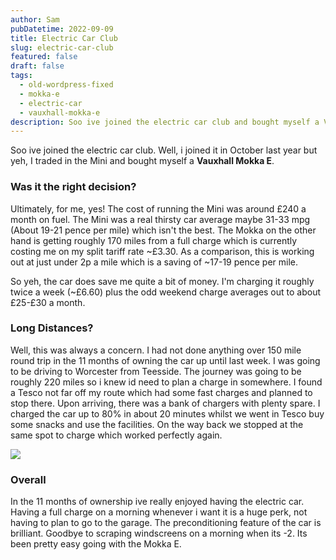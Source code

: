 ```yaml
---
author: Sam
pubDatetime: 2022-09-09
title: Electric Car Club
slug: electric-car-club
featured: false
draft: false
tags:
  - old-wordpress-fixed
  - mokka-e
  - electric-car
  - vauxhall-mokka-e
description: Soo ive joined the electric car club and bought myself a Vauxhall Mokka E
---
```

Soo ive joined the electric car club. Well, i joined it in October last year but yeh, I traded in the Mini and bought myself a **Vauxhall Mokka E**.

### Was it the right decision?

Ultimately, for me, yes! The cost of running the Mini was around £240 a month on fuel. The Mini was a real thirsty car average maybe 31-33 mpg (About 19-21 pence per mile) which isn't the best. The Mokka on the other hand is getting roughly 170 miles from a full charge which is currently costing me on my split tariff rate ~£3.30. As a comparison, this is working out at just under 2p a mile which is a saving of ~17-19 pence per mile.

So yeh, the car does save me quite a bit of money. I'm charging it roughly twice a week (~£6.60) plus the odd weekend charge averages out to about £25-£30 a month.

### Long Distances?

Well, this was always a concern. I had not done anything over 150 mile round trip in the 11 months of owning the car up until last week. I was going to be driving to Worcester from Teesside. The journey was going to be roughly 220 miles so i knew id need to plan a charge in somewhere. I found a Tesco not far off my route which had some fast charges and planned to stop there. Upon arriving, there was a bank of chargers with plenty spare. I charged the car up to 80% in about 20 minutes whilst we went in Tesco buy some snacks and use the facilities. On the way back we stopped at the same spot to charge which worked perfectly again.

![](/assets/2022/2022-09-09-electric-car-club-vauxhall-mokka-e.png)

### Overall

In the 11 months of ownership ive really enjoyed having the electric car. Having a full charge on a morning whenever i want it is a huge perk, not having to plan to go to the garage. The preconditioning feature of the car is brilliant. Goodbye to scraping windscreens on a morning when its -2. Its been pretty easy going with the Mokka E.
